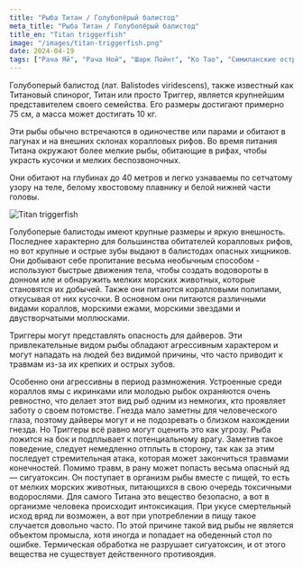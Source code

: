 ```yaml
---
title: "Рыба Титан / Голубопёрый балистод"
meta_title: "Рыба Титан / Голубопёрый балистод"
title_en: "Titan triggerfish"
image: "/images/titan-triggerfish.png"
date: 2024-04-19
tags: ["Рача Яй", "Рача Ной", "Шарк Пойнт", "Ко Тао", "Симиланские острова", "Пхи Пхи"]
---
```


Голубоперый балистод (лат. Balistodes viridescens), также известный как Титановый спинорог, Титан или просто Триггер, является крупнейшим представителем своего семейства. Его размеры достигают примерно 75 см, а масса может достигать 10 кг.

Эти рыбы обычно встречаются в одиночестве или парами и обитают в лагунах и на внешних склонах коралловых рифов. Во время питания Титана окружают более мелкие рыбы, обитающие в рифах, чтобы украсть кусочки и мелких беспозвоночных.

Они обитают на глубинах до 40 метров и легко узнаваемы по сетчатому узору на теле, белому хвостовому плавнику и белой нижней части головы.

![Titan triggerfish](https://github.com/Muratov-Egor/diversnotes/blob/master/assets/images/titan-triggerfish_2.png?raw=true "Titan triggerfish")

Голубоперые балистоды имеют крупные размеры и яркую внешность. Последнее характерно для большинства обитателей коралловых рифов, но вот крупные и острые зубы выдают в балистодах опасных хищников. Они добывают себе пропитание весьма необычным способом - используют быстрые движения тела, чтобы создать водовороты в донном иле и обнаружить мелких морских животных, которые становятся их добычей. Также они питаются коралловыми полипами, откусывая от них кусочки. В основном они питаются различными видами кораллов, морскими ежами, морскими звездами и двустворчатыми моллюсками.

Триггеры могут представлять опасность для дайверов. Эти привлекательные видом рыбы обладают агрессивным характером и могут нападать на людей без видимой причины, что часто приводит к травмам из-за их крепких и острых зубов.

Особенно они агрессивны в период размножения. Устроенные среди кораллов ямы с икринками или молодью рыбок охраняются очень ревностно, что делает этот вид рыб одним из немногих, кто проявляет заботу о своем потомстве. Гнезда мало заметны для человеческого глаза, поэтому дайверы могут и не подозревать о близком нахождении гнезда. Но Триггеры всё равно могут оценить это как угрозу. Рыба ложится на бок и подплывает к потенциальному врагу. Заметив такое поведение, следует немедленно отплыть в сторону, так как за этим последует стремительная атака, которая может закончиться травмами конечностей. Помимо травм, в рану может попасть весьма опасный яд — сигуатоксин. Он поступает в организм рыбы вместе с пищей, то есть от мелких морских животных, питающихся в свою очередь токсичными водорослями. Для самого Титана это вещество безопасно, а вот в организме человека происходит интоксикация. При укусе смертельный исход вряд ли возможен, а вот при употреблении в пищу такое случается довольно часто. По этой причине такой вид рыбы не является объектом промысла, хотя иногда и попадает на обеденный стол по ошибке. Термическая обработка не разрушает сигуатоксин, и от этого вещества не существует действенного противоядия.



